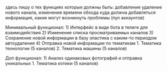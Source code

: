 здесь пишу о тех функциях которые должны быть:
добавление удаление нового канала, изменение времени обхода
куда должна добавляться информация, какие могут возникнуть проблемы (пул аккаунтов)

Минимальный функционал:
    1) Интерфейс в виде бота в телеге для взаимодействия
    2) Изменение списка просматриваемых каналов
    3) Сохранение новой информации в базу эластика с каким-то периодом автоудаления
    4) Отправка новой информации по тематикам
        1. Тематика технологии (5 каналов)
        2. Тематика машины (5 каналов)

Доп функционал:
    1) Анализ одинаковых фотографий и отправка уникальных
        1. Тематика котики (5 каналов)
